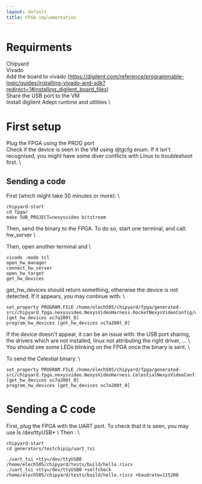 ```yaml
---
layout: default
title: FPGA implementation
---
```


# Requirments

Chipyard \
Vivado \
Add the board to vivado (https://digilent.com/reference/programmable-logic/guides/installing-vivado-and-sdk?redirect=1#installing_digilent_board_files)  \
Share the USB port to the VM  \
Install digilent Adept runtime and utilities  \

# First setup

Plug the FPGA using the PROG port  \
Check if the device is seen in the VM using djtgcfg enum. If it isn't recognised, you might have some diver conflicts with Linux to troubleshoot first.  \

## Sending a code 

First (which might take 30 minutes or more):  \

```
chipyard-start
cd fpga/
make SUB_PROJECT=nexysvideo bitstream 
```

Then, send the binary to the FPGA. To do so, start one terminal, and call: \
hw_server \

Then, open another terminal and  \
```
vivado -mode tcl
open_hw_manager
connect_hw_server
open_hw_target
get_hw_devices
```

get_hw_devices should return something, otherwise the device is not detected. If it appears, you may continue with: \ 

```
set_property PROGRAM.FILE /home/elech505/chipyard/fpga/generated-src/chipyard.fpga.nexysvideo.NexysVideoHarness.RocketNexysVideoConfig/obj/NexysVideoHarness.bit [get_hw_devices xc7a200t_0]
program_hw_devices [get_hw_devices xc7a200t_0]
```
If the device doesn't appear, it can be an issue with: the USB port sharing, the drivers which are not installed, linux not attributing the right driver, ... \ 
You should see some LEDs blinking on the FPGA once the binary is sent. \


To send the Celestial binary: \ 
```
set_property PROGRAM.FILE /home/elech505/chipyard/fpga/generated-src/chipyard.fpga.nexysvideo.NexysVideoHarness.CelestialNexysVideoConfig/obj/NexysVideoHarness.bit [get_hw_devices xc7a200t_0]
program_hw_devices [get_hw_devices xc7a200t_0]
```

# Sending a C code
First, plug the FPGA with the UART port. To check that it is seen, you may use ls /dev/ttyUSB* \ 
Then : \ 
```
chipyard-start
cd generators/testchipip/uart_tsi

./uart_tsi +tty=/dev/ttyUSB0 /home/elech505/chipyard/tests/build/hello.riscv
./uart_tsi +tty=/dev/ttyUSB0 +selfcheck /home/elech505/chipyard/tests/build/hello.riscv +baudrate=115200
```